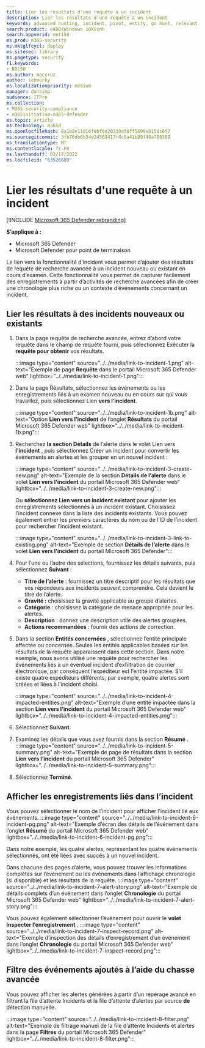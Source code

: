 ```yaml
---
title: Lier les résultats d'une requête à un incident
description: Lier les résultats d'une requête à un incident
keywords: advanced hunting, incident, pivot, entity, go hunt, relevant events, threat hunting, cyber threat hunting, search, query, telemetry, Microsoft 365, Microsoft 365 Defender
search.product: eADQiWindows 10XVcnh
search.appverid: met150
ms.prod: m365-security
ms.mktglfcycl: deploy
ms.sitesec: library
ms.pagetype: security
f1.keywords:
- NOCSH
ms.author: maccruz
author: schmurky
ms.localizationpriority: medium
manager: dansimp
audience: ITPro
ms.collection:
- M365-security-compliance
- m365initiative-m365-defender
ms.topic: article
ms.technology: m365d
ms.openlocfilehash: 8a1b8e11d16f0bf0d20739af8ff5699eb150c6f7
ms.sourcegitcommit: 3fb76db6b34e24569417f4c8a41b99f46a780389
ms.translationtype: MT
ms.contentlocale: fr-FR
ms.lasthandoff: 03/17/2022
ms.locfileid: "63526689"
---
```

# <a name="link-query-results-to-an-incident"></a>Lier les résultats d'une requête à un incident

[!INCLUDE [Microsoft 365 Defender rebranding](../includes/microsoft-defender.md)]


**S’applique à :**
- Microsoft 365 Defender
- Microsoft Defender pour point de terminaison

Le lien vers la fonctionnalité d’incident vous permet d’ajouter des résultats de requête de recherche avancée à un incident nouveau ou existant en cours d’examen. Cette fonctionnalité vous permet de capturer facilement des enregistrements à partir d’activités de recherche avancées afin de créer une chronologie plus riche ou un contexte d’événements concernant un incident. 

## <a name="link-results-to-new-or-existing-incidents"></a>Lier les résultats à des incidents nouveaux ou existants

1. Dans la page requête de recherche avancée, entrez d’abord votre requête dans le champ de requête fourni, puis sélectionnez Exécuter la **requête pour obtenir** vos résultats.

    :::image type="content" source="../../media/link-to-incident-1.png" alt-text="Exemple de page **Requête** dans le portail Microsoft 365 Defender web" lightbox="../../media/link-to-incident-1.png":::

2. Dans la page Résultats, sélectionnez les événements ou les enregistrements liés à un examen nouveau ou en cours sur qui vous travaillez, puis sélectionnez Lien **vers l’incident**.

    :::image type="content" source="../../media/link-to-incident-1b.png" alt-text="Option **Lien vers l’incident** de l’onglet **Résultats** du portail Microsoft 365 Defender web" lightbox="../../media/link-to-incident-1b.png":::

3. Recherchez **la section Détails** de l’alerte dans le volet Lien vers **l’incident** , puis sélectionnez Créer un incident pour convertir les événements en alertes et les grouper en un nouvel incident :

    :::image type="content" source="../../media/link-to-incident-3-create-new.png" alt-text="Exemple de la section **Détails de l’alerte** dans le volet **Lien vers l’incident** du portail Microsoft 365 Defender web" lightbox="../../media/link-to-incident-3-create-new.png":::
    
    Ou **sélectionnez Lien vers un incident existant** pour ajouter les enregistrements sélectionnés à un incident existant. Choisissez l’incident connexe dans la liste des incidents existants. Vous pouvez également entrer les premiers caractères du nom ou de l’ID de l’incident pour rechercher l’incident existant. 

    :::image type="content" source="../../media/link-to-incident-3-link-to-existing.png" alt-text="Exemple de section **Détails de l’alerte** dans le volet **Lien vers l’incident** du portail Microsoft 365 Defender":::

4. Pour l’une ou l’autre des sélections, fournissez les détails suivants, puis sélectionnez **Suivant** :
      - **Titre de l’alerte** : fournissez un titre descriptif pour les résultats que vos répondeurs aux incidents peuvent comprendre. Cela devient le titre de l’alerte.
      - **Gravité :** choisissez la gravité applicable au groupe d’alertes.
      - **Catégorie** : choisissez la catégorie de menace appropriée pour les alertes.
      - **Description** : donnez une description utile des alertes groupées.
      - **Actions recommandées** : fournir des actions de correction.

5. Dans la section **Entités concernées** , sélectionnez l’entité principale affectée ou concernée. Seules les entités applicables basées sur les résultats de la requête apparaissent dans cette section. Dans notre exemple, nous avons utilisé une requête pour rechercher les événements liés à un éventuel incident d’exfiltration de courrier électronique, par conséquent l’expéditeur est l’entité impactée. S’il existe quatre expéditeurs différents, par exemple, quatre alertes sont créées et liées à l’incident choisi.

     :::image type="content" source="../../media/link-to-incident-4-impacted-entities.png" alt-text="Exemple d’une entité impactée dans la section **Lien vers l’incident** du portail Microsoft 365 Defender web" lightbox="../../media/link-to-incident-4-impacted-entities.png":::

1. Sélectionnez **Suivant**.
1. Examinez les détails que vous avez fournis dans la section **Résumé** .
     :::image type="content" source="../../media/link-to-incident-5-summary.png" alt-text="Exemple de page de résultats dans la section **Lien vers l’incident** du portail Microsoft 365 Defender" lightbox="../../media/link-to-incident-5-summary.png":::
     
1. Sélectionnez **Terminé**.

## <a name="view-linked-records-in-the-incident"></a>Afficher les enregistrements liés dans l’incident

Vous pouvez sélectionner le nom de l’incident pour afficher l’incident lié aux événements.
     :::image type="content" source="../../media/link-to-incident-6-incident-pg.png" alt-text="Exemple d’écran des détails de l’événement dans l’onglet **Résumé** du portail Microsoft 365 Defender web" lightbox="../../media/link-to-incident-6-incident-pg.png":::

Dans notre exemple, les quatre alertes, représentant les quatre événements sélectionnés, ont été liées avec succès à un nouvel incident. 

Dans chacune des pages d’alerte, vous pouvez trouver les informations complètes sur l’événement ou les événements dans l’affichage chronologie (si disponible) et les résultats de la requête.
     :::image type="content" source="../../media/link-to-incident-7-alert-story.png" alt-text="Exemple de détails complets d’un événement dans l’onglet **Chronologie** du portail Microsoft 365 Defender web" lightbox="../../media/link-to-incident-7-alert-story.png":::

Vous pouvez également sélectionner l’événement pour ouvrir le **volet Inspecter l’enregistrement** .
:::image type="content" source="../../media/link-to-incident-7-inspect-record.png" alt-text="Exemple d’inspection des détails d’enregistrement d’un événement dans l’onglet **Chronologie** du portail Microsoft 365 Defender web" lightbox="../../media/link-to-incident-7-inspect-record.png":::

## <a name="filter-for-events-added-using-advanced-hunting"></a>Filtre des événements ajoutés à l’aide du chasse avancée
Vous pouvez afficher les alertes générées à partir d’un repérage avancé en filtrant la file d’attente Incidents et la file d’attente d’alertes par source **de** détection manuelle.

:::image type="content" source="../../media/link-to-incident-8-filter.png" alt-text="Exemple de filtrage manuel de la file d’attente Incidents et alertes dans la page **Filtres** du portail Microsoft 365 Defender" lightbox="../../media/link-to-incident-8-filter.png":::
